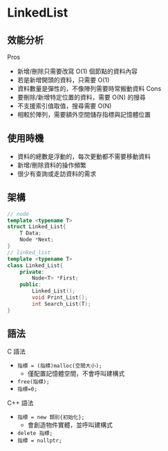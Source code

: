 # LinkedList

## 效能分析

Pros

- 新增/刪除只需要改寫 O(1) 個節點的資料內容
- 若是新增開頭的資料，只需要 O(1)
- 資料數量是彈性的，不像陣列需要時常搬動資料
Cons
- 要刪除/新增特定位置的資料，需要 O(N) 的搜尋
- 不支援索引值取值，搜尋需要 O(N)
- 相較於陣列，需要額外空間儲存指標與記憶體位置

## 使用時機

- 資料的總數是浮動的，每次更動都不需要移動資料
- 新增/刪除資料的操作頻繁
- 很少有查詢或走訪資料的需求

## 架構

```cpp
// node
template <typename T>
struct Linked_List{
    T Data;
    Node *Next;
}
// linked_list
template <typename T>
class Linked_List{
    private:
        Node<T> *First;
    public:
        Linked_List();
        void Print_List();
        int Search_List(T);
}
```

## 語法

C 語法

- `指標 = (指標)malloc(空間大小);`
  - 僅配置記憶體空間，不會呼叫建構式
- `free(指標);`
- `指標=0;`

C++ 語法

- `指標 = new 類別{初始化};`
  - 會創造物件實體，並呼叫建構式
- `delete 指標;`
- `指標 = nullptr;`
